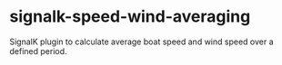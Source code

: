 # signalk-speed-wind-averaging
SignalK plugin to calculate average boat speed and wind speed over a defined period.
